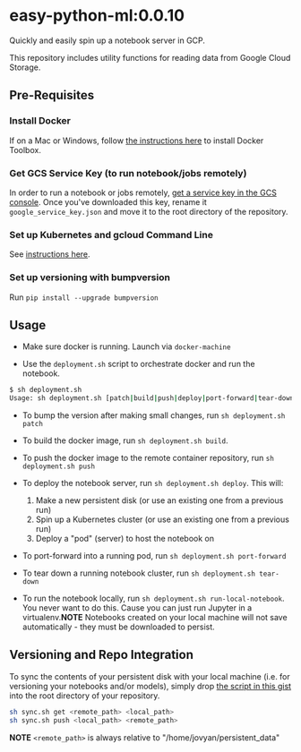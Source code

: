 # easy-python-ml:0.0.10
Quickly and easily spin up a notebook server in GCP.

This repository includes utility functions for reading data from Google Cloud Storage.


## Pre-Requisites
### Install Docker
If on a Mac or Windows, follow [the instructions here](https://www.docker.com/products/docker-toolbox) to install Docker Toolbox.

### Get GCS Service Key (to run notebook/jobs remotely)
In order to run a notebook or jobs remotely, [get a service key in the GCS console](https://console.cloud.google.com/iam-admin/serviceaccounts/). Once you've downloaded this key, rename it `google_service_key.json` and move it to the root directory of the repository.

### Set up Kubernetes and gcloud Command Line
See [instructions here](https://cloud.google.com/container-engine/docs/quickstart#install_the_gcloud_command-line_interface).

### Set up versioning with bumpversion
Run `pip install --upgrade bumpversion`

## Usage

- Make sure docker is running. Launch via `docker-machine`

- Use the `deployment.sh` script to orchestrate docker and run the notebook.

```bash
$ sh deployment.sh
Usage: sh deployment.sh [patch|build|push|deploy|port-forward|tear-down|run-local-notebook]
```

  * To bump the version after making small changes, run `sh deployment.sh patch`

  * To build the docker image, run `sh deployment.sh build`.

  * To push the docker image to the remote container repository, run `sh deployment.sh push`

  * To deploy the notebook server, run `sh deployment.sh deploy`. This will:

    1. Make a new persistent disk (or use an existing one from a previous run)
    2. Spin up a Kubernetes cluster (or use an existing one from a previous run)
    3. Deploy a "pod" (server) to host the notebook on

  * To port-forward into a running pod, run `sh deployment.sh port-forward`

  * To tear down a running notebook cluster, run `sh deployment.sh tear-down`

  * To run the notebook locally, run `sh deployment.sh run-local-notebook`. You never want to do this. Cause you can just run Jupyter in a virtualenv.**NOTE** Notebooks created on your local machine will not save automatically - they must be downloaded to persist.

## Versioning and Repo Integration
To sync the contents of your persistent disk with your local machine (i.e. for versioning your notebooks and/or models), simply drop [the script in this gist](https://gist.github.com/flylo/effe612342a1e03beb449a62fc09cb5b) into the root directory of your repository.

```bash
sh sync.sh get <remote_path> <local_path>
sh sync.sh push <local_path> <remote_path>
```

**NOTE** `<remote_path>` is always relative to "/home/jovyan/persistent_data"
